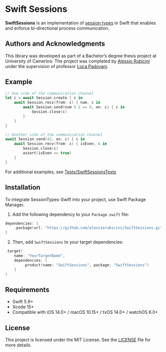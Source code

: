# Swift Sessions

**SwiftSessions** is an implementation of [session types](https://en.wikipedia.org/wiki/Session_type) in Swift that enables and enforce bi-directional process communication.

## Authors and Acknowledgments

This library was developed as part of a Bachelor’s degree thesis project at University of Camerino. The project was completed by [Alessio Rubicini](https://github.com/alessiorubicini) under the supervision of professor [Luca Padovani](https://github.com/boystrange).

## Example

```swift
// One side of the communication channel
let c = await Session.create { c in
    await Session.recv(from: c) { num, c in
        await Session.send(num % 2 == 0, on: c) { c in
            Session.close(c)
        }
    }
}

// Another side of the communication channel
await Session.send(42, on: c) { c in
    await Session.recv(from: c) { isEven, c in
        Session.close(c)
        assert(isEven == true)
    }
}
```

For additional examples, see [Tests/SwiftSessionsTests](Tests/SwiftSessionsTests)

## Installation

To integrate SessionTypes-Swift into your project, use Swift Package Manager. 

1. Add the following dependency to your `Package.swift` file:

```swift
dependencies: [
    .package(url: "https://github.com/alessiorubicini/SwiftSessions.git", .upToNextMajor(from: "1.0.0"))
]
```

2. Then, add `SwiftSessions` to your target dependencies:

```swift
.target(
    name: "YourTargetName",
    dependencies: [
        .product(name: "SwiftSessions", package: "SwiftSessions")
    ]
)

```

## Requirements

- Swift 5.9+
- Xcode 15+
- Compatible with iOS 14.0+ / macOS 10.15+ / tvOS 14.0+ / watchOS 6.0+

## License

This project is licensed under the MIT License. See the [LICENSE](LICENSE) file for more details.
